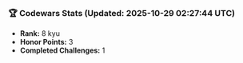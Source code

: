 ### 🏆 Codewars Stats (Updated: 2025-10-29 02:27:44 UTC)

- **Rank:** 8 kyu
- **Honor Points:** 3
- **Completed Challenges:** 1
